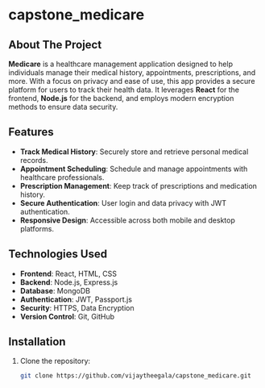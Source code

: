# capstone_medicare

## About The Project

**Medicare** is a healthcare management application designed to help individuals manage their medical history, appointments, prescriptions, and more. With a focus on privacy and ease of use, this app provides a secure platform for users to track their health data. It leverages **React** for the frontend, **Node.js** for the backend, and employs modern encryption methods to ensure data security.

## Features

- **Track Medical History**: Securely store and retrieve personal medical records.
- **Appointment Scheduling**: Schedule and manage appointments with healthcare professionals.
- **Prescription Management**: Keep track of prescriptions and medication history.
- **Secure Authentication**: User login and data privacy with JWT authentication.
- **Responsive Design**: Accessible across both mobile and desktop platforms.

## Technologies Used

- **Frontend**: React, HTML, CSS
- **Backend**: Node.js, Express.js
- **Database**: MongoDB
- **Authentication**: JWT, Passport.js
- **Security**: HTTPS, Data Encryption
- **Version Control**: Git, GitHub

## Installation

1. Clone the repository:
   ```bash
   git clone https://github.com/vijaytheegala/capstone_medicare.git
